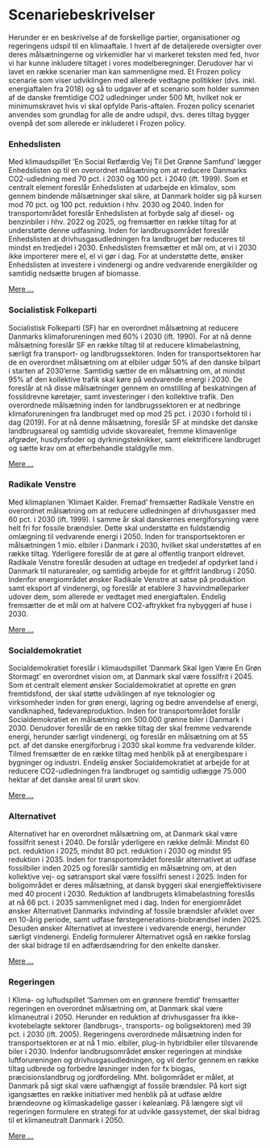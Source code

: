 <a name="scenariebeskrivelser"></a>
# Scenariebeskrivelser

Herunder er en beskrivelse af de forskellige partier, organisationer og
regeringens udspil til en klimaaftale. I hvert af de detaljerede
oversigter over deres målsætningerne og virkemidler har vi markeret
teksten med fed, hvor vi har kunne inkludere tiltaget i vores
modelberegninger. Derudover har vi lavet en række scenarier man kan
sammenligne med. Et Frozen policy scenarie som viser udviklingen med
allerede vedtagne politikker (dvs. inkl. energiaftalen fra 2018) og så to
udgaver af et scenario som holder summen af de danske fremtidige CO2
udledninger under 500 Mt, hvilket nok er minimumskravet hvis vi skal
opfylde Paris-aftalen. Frozen policy scenariet anvendes som grundlag for
alle de andre udspil, dvs. deres tiltag bygger ovenpå det som allerede er
inkluderet i Frozen policy.

### Enhedslisten

Med klimaudspillet ’En Social Retfærdig Vej Til Det Grønne Samfund’ lægger
Enhedslisten op til en overordnet målsætning om at reducere Danmarks
CO2-udledning med 70 pct. i 2030 og 100 pct. i 2040 (ift. 1999). Som et
centralt element foreslår Enhedslisten at udarbejde en klimalov, som
gennem bindende målsætninger skal sikre, at Danmark holder sig på kursen
mod 70 pct. og 100 pct. reduktion i hhv. 2030 og 2040. Inden for
transportområdet foreslår Enhedslisten at forbyde salg af diesel- og
benzinbiler i hhv. 2022 og 2025, og fremsætter en række tiltag for at
understøtte denne udfasning. Inden for landbrugsområdet foreslår
Enhedslisten at drivhusgasudledningen fra landbruget bør reduceres til
mindst en tredjedel i 2030. Enhedslisten fremsætter et mål om, at vi i
2030 ikke importerer mere el, el vi gør i dag. For at understøtte dette,
ønsker Enhedslisten at investere i vindenergi og andre vedvarende
energikilder og samtidig nedsætte brugen af biomasse.

[Mere ...](#enhedslisten)

### Socialistisk Folkeparti

Socialistisk Folkeparti (SF) har en overordnet målsætning at reducere
Danmarks klimaforureningen med 60% i 2030 (ift. 1990). For at nå denne
målsætning foreslår SF en række tiltag til at reducere klimabelastning,
særligt fra transport- og landbrugssektoren. Inden for transportsektoren
har de en overordnet målsætning om at elbiler udgør 50% af den danske
bilpart i starten af 2030’erne. Samtidig sætter de en målsætning om, at
mindst 95% af den kollektive trafik skal køre på vedvarende energi i 2030.
De foreslår at nå disse målsætninger gennem en omstilling af beskatningen
af fossildrevne køretøjer, samt investeringer i den kollektive trafik. Den
overordnede målsætning inden for landbrugssektoren er at nedbringe
klimaforureningen fra landbruget med op mod 25 pct. i 2030 i forhold til i
dag (2019). For at nå denne målsætning, foreslår SF at mindske det danske
landbrugsareal og samtidig udvide skovarealet, fremme klimavenlige
afgrøder, husdyrsfoder og dyrkningsteknikker, samt elektrificere
landbruget og sætte krav om at efterbehandle staldgylle mm.

[Mere ...](#socialistisk-folkeparti)

### Radikale Venstre

Med klimaplanen ’Klimaet Kalder. Fremad’ fremsætter Radikale Venstre en
overordnet målsætning om at reducere udledningen af drivhusgasser med 60
pct. i 2030 (ift. 1999). I samme år skal danskernes energiforsyning være
helt fri for fossile brændsler. Dette skal understøtte en fuldstændig
omlægning til vedvarende energi i 2050. Inden for transportsektoren er
målsætningen 1 mio. elbiler i Danmark i 2030, hvilket skal understøttes af
en række tiltag. Yderligere foreslår de at gøre al offentlig tranport
eldrevet. Radikale Venstre foreslår desuden at udtage en tredjedel af
opdyrket land i Danmark til naturarealer, og samtidig arbejde for et
giftfrit landbrug i 2050. Indenfor energiområdet ønsker Radikale Venstre
at satse på produktion samt eksport af vindenergi, og foreslår at etablere
3 havvindmølleparker udover dem, som allerede er vedtaget med
energiaftalen. Endelig fremsætter de et mål om at halvere CO2-aftrykket
fra nybyggeri af huse i 2030.

[Mere ...](#radikale-venstre)

### Socialdemokratiet

Socialdemokratiet foreslår i klimaudspillet ’Danmark Skal Igen Være En
Grøn Stormagt’ en overordnet vision om, at Danmark skal være fossilfrit i
2045. Som et centralt element ønsker Socialdemokratiet at oprette en grøn
fremtidsfond, der skal støtte udviklingen af nye teknologier og
virksomheder inden for grøn energi, lagring og bedre anvendelse af energi,
vandknaphed, fødevareproduktion. Inden for transportområdet forslår
Socialdemokratiet en målsætning om 500.000 grønne biler i Danmark i 2030.
Derudover foreslår de en række tiltag der skal fremme vedvarende energi,
herunder særligt vindenergi, og foreslår en målsætning om at 55 pct. af
det danske energiforbrug i 2030 skal komme fra vedvarende kilder. Tilmed
fremsætter de en række tiltag med henblik på at energibespare i bygninger
og industri. Endelig ønsker Socialdemokratiet at arbejde for at reducere
CO2-udledningen fra landbruget og samtidig udlægge 75.000 hektar af det
danske areal til urørt skov.

[Mere ...](#socialdemokratiet)

### Alternativet

Alternativet har en overordnet målsætning om, at Danmark skal være
fossilfrit senest i 2040. De forslår yderligere en række delmål: Mindst 60
pct. reduktion i 2025, mindst 80 pct. reduktion i 2030 og mindst 95
reduktion i 2035. Inden for transportområdet foreslår alternativet at
udfase fossilbiler inden 2025 og foreslår samtidig en målsætning om, at
den kollektive vej- og søtransport skal være fossilfri senest i 2025.
Inden for boligområdet er deres målsætning, at dansk byggeri skal
energieffektivisere med 40 procent i 2030. Reduktion af landbrugets
klimabelastning foreslås at nå 66 pct. i 2035 sammenlignet med i dag.
Inden for energiområdet ønsker Alternativet Danmarks indvinding af fossile
brændsler afviklet over en 10-årig periode, samt udfase
førstegenerations-biobrændsel inden 2025. Desuden ønsker Alternativet at
investere i vedvarende energi, herunder særligt vindenergi. Endelig
formulerer Alternativet også en række forslag der skal bidrage til en
adfærdsændring for den enkelte dansker.

[Mere ...](#alternativet)

### Regeringen

I Klima- og luftudspillet ’Sammen om en grønnere fremtid’ fremsætter
regeringen en overordnet målsætning om, at Danmark skal være klimaneutral
i 2050. Herunder en reduktion af drivhusgasser fra ikke-kvotebelagte
sektorer (landbrugs-, transports- og boligsektoren) med 39 pct. i 2030
(ift. 2005). Regeringens overordnede målsætning inden for
transportsektoren er at nå 1 mio. elbiler, plug-in hybridbiler eller
tilsvarende biler i 2030. Indenfor landbrugsområdet ønsker regeringen at
mindske luftforureningen og drivhusgasudledningen, og vil derfor gennem en
række tiltag udbrede og forbedre løsninger inden for fx biogas,
præcisionslandbrug og jordfordeling. Mht. boligområdet er målet, at
Danmark på sigt skal være uafhængigt af fossile brændsler. På kort sigt
igangsættes en række initiativer med henblik på at udfase ældre brændeovne
og klimaskadelige gasser i køleanlæg. På længere sigt vil regeringen
formulere en strategi for at udvikle gassystemet, der skal bidrag til et
klimaneutralt Danmark i 2050.

[Mere ...](#regeringen)